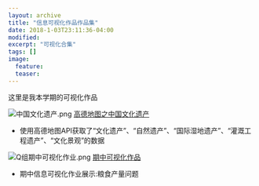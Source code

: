 ```yaml
---
layout: archive
title: "信息可视化作品作品集"
date: 2018-1-03T23:11:36-04:00
modified:
excerpt: "可视化合集"
tags: []
image: 
  feature:
  teaser:
---
```

这里是我本学期的可视化作品

![中国文化遗产.png](https://i.loli.net/2018/01/07/5a51cb59adc09.png)
[高德地图之中国文化遗产](https://public.tableau.com/profile/.66254424#!/vizhome/1_5336/1_1)
-  使用高德地图API获取了“文化遗产”、“自然遗产”、“国际湿地遗产”、“灌溉工程遗产”、“文化景观”的数据

![Q组期中可视化作业.png](https://s1.ax1x.com/2018/01/06/pEiUnP.jpg)
[期中可视化作品](https://Amadues.github.io/infovis/O组可视化作品/)
-  期中信息可视化作业展示:粮食产量问题

